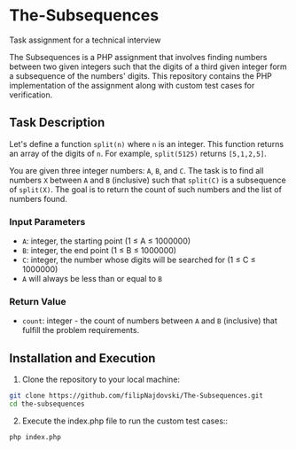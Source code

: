 # The-Subsequences

Task assignment for a technical interview

The Subsequences is a PHP assignment that involves finding numbers between two given integers such that the digits of a third given integer form a subsequence of the numbers' digits. This repository contains the PHP implementation of the assignment along with custom test cases for verification.

## Task Description

Let's define a function `split(n)` where `n` is an integer. This function returns an array of the digits of `n`. For example, `split(5125)` returns `[5,1,2,5]`.

You are given three integer numbers: `A`, `B`, and `C`. The task is to find all numbers `X` between `A` and `B` (inclusive) such that `split(C)` is a subsequence of `split(X)`. The goal is to return the count of such numbers and the list of numbers found.

### Input Parameters

- `A`: integer, the starting point (1 ≤ A ≤ 1000000)
- `B`: integer, the end point (1 ≤ B ≤ 1000000)
- `C`: integer, the number whose digits will be searched for (1 ≤ C ≤ 1000000)
- `A` will always be less than or equal to `B`

### Return Value

- `count`: integer - the count of numbers between `A` and `B` (inclusive) that fulfill the problem requirements.

## Installation and Execution

1. Clone the repository to your local machine:

```bash
git clone https://github.com/filipNajdovski/The-Subsequences.git
cd the-subsequences
```

2. Execute the index.php file to run the custom test cases::

```bash
php index.php
